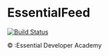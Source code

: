 # EssentialFeed

[![Build Status](https://travis-ci.com/224apps/EssentialFeed.svg?branch=main)](https://travis-ci.com/224apps/EssentialFeed)

© :Essential Developer Academy
